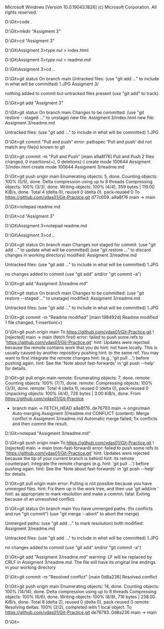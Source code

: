
Microsoft Windows [Version 10.0.19043.1826]
(c) Microsoft Corporation. All rights reserved.

D:\Git>code .

D:\Git>mkdir "Assigment 3"

D:\Git>cd "Assigment 3"

D:\Git\Assigment 3>type nul > index.html

D:\Git\Assigment 3>type nul > readme.md

D:\Git\Assigment 3>cd ..

D:\Git>git status
On branch main
Untracked files:
  (use "git add <file>..." to include in what will be committed)
        1.JPG
        Assigment 3/

nothing added to commit but untracked files present (use "git add" to track)

D:\Git>git add "Assigment 3"

D:\Git>git status
On branch main
Changes to be committed:
  (use "git restore --staged <file>..." to unstage)
        new file:   Assigment 3/index.html
        new file:   Assigment 3/readme.md

Untracked files:
  (use "git add <file>..." to include in what will be committed)
        1.JPG


D:\Git>git commit "Pull and push"
error: pathspec 'Pull and push' did not match any file(s) known to git

D:\Git>git commit -m "Pull and Push"
[main a9a8f76] Pull and Push
 2 files changed, 0 insertions(+), 0 deletions(-)
 create mode 100644 Assigment 3/index.html
 create mode 100644 Assigment 3/readme.md

D:\Git>git push origin main
Enumerating objects: 5, done.
Counting objects: 100% (5/5), done.
Delta compression using up to 8 threads
Compressing objects: 100% (3/3), done.
Writing objects: 100% (4/4), 359 bytes | 119.00 KiB/s, done.
Total 4 (delta 0), reused 0 (delta 0), pack-reused 0
To https://github.com/vdas01/Git-Practice.git
   d77c609..a9a8f76  main -> main

D:\Git>notepad readme.md

D:\Git>cd "Assigment 3"

D:\Git\Assigment 3>notepad readme.md

D:\Git\Assigment 3>cd ..

D:\Git>git status
On branch main
Changes not staged for commit:
  (use "git add <file>..." to update what will be committed)
  (use "git restore <file>..." to discard changes in working directory)
        modified:   Assigment 3/readme.md

Untracked files:
  (use "git add <file>..." to include in what will be committed)
        1.JPG

no changes added to commit (use "git add" and/or "git commit -a")

D:\Git>git add "Assigment 3/readme.md"

D:\Git>git status
On branch main
Changes to be committed:
  (use "git restore --staged <file>..." to unstage)
        modified:   Assigment 3/readme.md

Untracked files:
  (use "git add <file>..." to include in what will be committed)
        1.JPG


D:\Git>git commit -m "Readme modified"
[main 198492d] Readme modified
 1 file changed, 1 insertion(+)

D:\Git>git push origin main
To https://github.com/vdas01/Git-Practice.git
 ! [rejected]        main -> main (fetch first)
error: failed to push some refs to 'https://github.com/vdas01/Git-Practice.git'
hint: Updates were rejected because the remote contains work that you do
hint: not have locally. This is usually caused by another repository pushing
hint: to the same ref. You may want to first integrate the remote changes
hint: (e.g., 'git pull ...') before pushing again.
hint: See the 'Note about fast-forwards' in 'git push --help' for details.

D:\Git>git pull origin main
remote: Enumerating objects: 7, done.
remote: Counting objects: 100% (7/7), done.
remote: Compressing objects: 100% (3/3), done.
remote: Total 4 (delta 1), reused 0 (delta 0), pack-reused 0
Unpacking objects: 100% (4/4), 726 bytes | 3.00 KiB/s, done.
From https://github.com/vdas01/Git-Practice
 * branch            main       -> FETCH_HEAD
   a9a8f76..de76793  main       -> origin/main
Auto-merging Assigment 3/readme.md
CONFLICT (content): Merge conflict in Assigment 3/readme.md
Automatic merge failed; fix conflicts and then commit the result.

D:\Git>notepad "Assigment 3/readme.md"

D:\Git>git push origin main
To https://github.com/vdas01/Git-Practice.git
 ! [rejected]        main -> main (non-fast-forward)
error: failed to push some refs to 'https://github.com/vdas01/Git-Practice.git'
hint: Updates were rejected because the tip of your current branch is behind
hint: its remote counterpart. Integrate the remote changes (e.g.
hint: 'git pull ...') before pushing again.
hint: See the 'Note about fast-forwards' in 'git push --help' for details.

D:\Git>git pull origin main
error: Pulling is not possible because you have unmerged files.
hint: Fix them up in the work tree, and then use 'git add/rm <file>'
hint: as appropriate to mark resolution and make a commit.
fatal: Exiting because of an unresolved conflict.

D:\Git>git status
On branch main
You have unmerged paths.
  (fix conflicts and run "git commit")
  (use "git merge --abort" to abort the merge)

Unmerged paths:
  (use "git add <file>..." to mark resolution)
        both modified:   Assigment 3/readme.md

Untracked files:
  (use "git add <file>..." to include in what will be committed)
        1.JPG

no changes added to commit (use "git add" and/or "git commit -a")

D:\Git>git add "Assigment 3/readme.md"
warning: LF will be replaced by CRLF in Assigment 3/readme.md.
The file will have its original line endings in your working directory

D:\Git>git commit -m "Resolved conflict"
[main 0d8a236] Resolved conflict

D:\Git>git push origin main
Enumerating objects: 14, done.
Counting objects: 100% (14/14), done.
Delta compression using up to 8 threads
Compressing objects: 100% (6/6), done.
Writing objects: 100% (8/8), 716 bytes | 238.00 KiB/s, done.
Total 8 (delta 2), reused 0 (delta 0), pack-reused 0
remote: Resolving deltas: 100% (2/2), completed with 1 local object.
To https://github.com/vdas01/Git-Practice.git
   de76793..0d8a236  main -> main

D:\Git>









